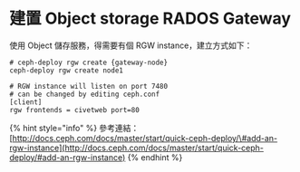 # 建置 Object storage RADOS Gateway​

使用 Object 儲存服務，得需要有個 RGW instance，建立方式如下：

```
# ceph-deploy rgw create {gateway-node}
ceph-deploy rgw create node1

# RGW instance will listen on port 7480
# can be changed by editing ceph.conf 
[client]
rgw frontends = civetweb port=80
```

{% hint style="info" %}
參考連結：  
[http://docs.ceph.com/docs/master/start/quick-ceph-deploy/\#add-an-rgw-instance](http://docs.ceph.com/docs/master/start/quick-ceph-deploy/#add-an-rgw-instance)
{% endhint %}




